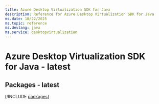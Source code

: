 ```yaml
---
title: Azure Desktop Virtualization SDK for Java
description: Reference for Azure Desktop Virtualization SDK for Java
ms.date: 10/22/2025
ms.topic: reference
ms.devlang: java
ms.service: desktopvirtualization
---
```

# Azure Desktop Virtualization SDK for Java - latest
## Packages - latest
[!INCLUDE [packages](desktop-virtualization-index.md)]